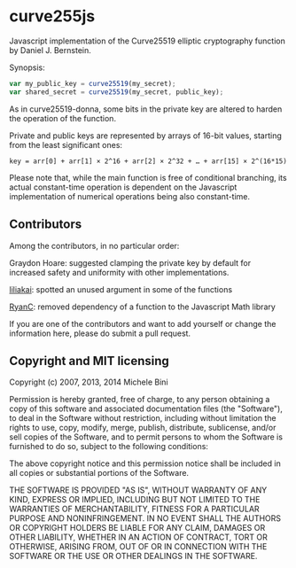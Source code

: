 curve255js
==========

Javascript implementation of the Curve25519 elliptic cryptography function by Daniel J. Bernstein.

Synopsis:
````javascript
var my_public_key = curve25519(my_secret);
var shared_secret = curve25519(my_secret, public_key);
````

As in curve25519-donna, some bits in the private key are altered to harden the operation of the function.

Private and public keys are represented by arrays of 16-bit values, starting from the least significant ones:

````
key = arr[0] + arr[1] × 2^16 + arr[2] × 2^32 + … + arr[15] × 2^(16*15)
````

Please note that, while the main function is free of conditional branching, its actual constant-time operation is dependent on the Javascript implementation of numerical operations being also constant-time.


Contributors
------------

Among the contributors, in no particular order:

Graydon Hoare: suggested clamping the private key by default for increased safety and uniformity with other implementations.

[liliakai](https://github.com/liliakai): spotted an unused argument in some of the functions

[RyanC](https://github.com/ryancdotorg): removed dependency of a function to the Javascript Math library

If you are one of the contributors and want to add yourself or change the information here, please do submit a pull request.


Copyright and MIT licensing
---------------------------

Copyright (c) 2007, 2013, 2014 Michele Bini

Permission is hereby granted, free of charge, to any person obtaining a copy
of this software and associated documentation files (the "Software"), to deal
in the Software without restriction, including without limitation the rights
to use, copy, modify, merge, publish, distribute, sublicense, and/or sell
copies of the Software, and to permit persons to whom the Software is furnished
to do so, subject to the following conditions:

The above copyright notice and this permission notice shall be included in all
copies or substantial portions of the Software.

THE SOFTWARE IS PROVIDED "AS IS", WITHOUT WARRANTY OF ANY KIND, EXPRESS OR
IMPLIED, INCLUDING BUT NOT LIMITED TO THE WARRANTIES OF MERCHANTABILITY,
FITNESS FOR A PARTICULAR PURPOSE AND NONINFRINGEMENT. IN NO EVENT SHALL THE
AUTHORS OR COPYRIGHT HOLDERS BE LIABLE FOR ANY CLAIM, DAMAGES OR OTHER
LIABILITY, WHETHER IN AN ACTION OF CONTRACT, TORT OR OTHERWISE, ARISING FROM,
OUT OF OR IN CONNECTION WITH THE SOFTWARE OR THE USE OR OTHER DEALINGS IN
THE SOFTWARE.
